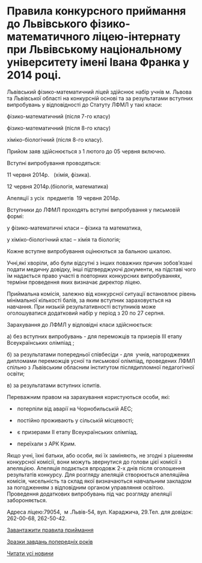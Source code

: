 # Правила конкурсного приймання до Львівського фізико-математичного ліцею-інтернату при Львівському національному університету  імені Івана Франка у 2014 році.

Львівський фізико-математичний ліцей здійснює набір учнів м. Львова та Львівської області на конкурсній основі та за результатами вступних випробувань у відповідності до Статуту ЛФМЛ у такі класи:

фізико-математичний (після 7-го класу)

фізико-математичний (після 8-го класу)

хіміко-біологічний (після 8-го класу).

Прийом заяв здійснюється з 1 лютого до 05 червня включно.

Вступні випробування проводяться:

11 червня 2014р.   (хімія, фізика).

12 червня 2014р.(біологія, математика)

Апеляції з усіх  предметів  19 червня 2014р.

Вступники до ЛФМЛ проходять вступні випробування у письмовій формі:

у фізико-математичні класи – фізика та математика,

у хіміко-біологічний клас – хімія та біологія;

Кожне вступне випробування оцінюються за бальною шкалою.

Учні,які хворіли, або були відсутні з інших поважних причин зобов’язані подати медичну довідку, інші підтверджуючі документи, на підставі чого їм надається право участі в повторних конкурсних випробуваннях, терміни проведення яких визначає директор ліцею.

Приймальна комісія, залежно від конкурсної ситуації встановлює рівень мінімальної кількості балів, за яким вступник зараховується на навчання. При низькій результативності вступників може оголошуватися додатковий набір у період з 20 по 27 серпня.

Зарахування до ЛФМЛ у відповідні класи здійснюється:

а) без вступних випробувань - для переможців та призерів ІІІ етапу Всеукраїнських олімпіад ;

б) за результатами попередньої співбесіди - для  учнів, нагороджених дипломами переможців усної та письмової олімпіад, проведених ЛФМЛ спільно з Львівським обласним інститутом післядипломної педагогічної освіти;

в) за результатами вступних іспитів.

Переважним правом на зарахування користуються особи, які:

-  потерпіли від аварії на Чорнобильській АЕС;

-  постійно проживають у сільській місцевості;

-  є призерами ІІ етапу Всеукраїнських олімпіад.

-  переїхали з АРК Крим.

Якщо учні, їхні батьки, або особи, які їх заміняють, не згодні з рішенням конкурсної комісії, вони можуть звернутися до голови цієї комісії з апеляцією. Апеляція подається впродовж 2-х днів після оголошення результатів конкурсу. Для розгляду апеляцій створюється апеляційна комісія, чисельність та склад якої визначаються навчальним закладом за погодженням з відповідним органом управляння освітою. Проведення додаткових випробувань під час розгляду апеляції забороняється.

Адреса ліцею:79054,  м .Львів-54, вул. Караджича, 29.Тел. для довідок: 262-00-68, 262-50-42.

[Завантажити правила приймання](/files/blog/правила-вступу-до-ліцею-у-2014-році/ПРАВИЛА-ПРИЙМАННЯ.doc)

[Зразки завдань попередніх років](/вступ-до-ліцею.aspx#Вступні)

[Читати усі новини](/news)


